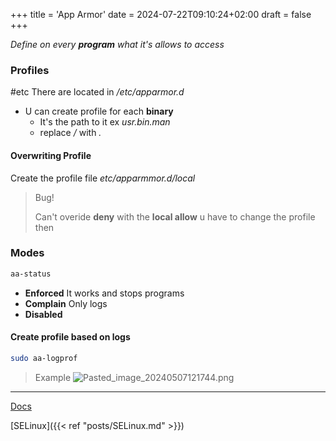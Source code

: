 +++
title = 'App Armor'
date = 2024-07-22T09:10:24+02:00
draft = false
+++

*Define on every **program**  what it's allows to access*


### Profiles

#etc
There are located in */etc/apparmor.d*

- U can create profile for each **binary**
	- It's the path to it ex *usr.bin.man*
	- replace */* with *.*

#### Overwriting Profile  
Create the profile file *etc/apparmmor.d/local*


>Bug!
>
>Can't overide **deny** with the **local allow**
>u have to change the profile then 


### Modes
 ```bash 
 aa-status
```

- **Enforced**
	It works and stops programs
- **Complain**
	Only logs
- **Disabled**

####  Create profile based on logs
```bash
sudo aa-logprof
```

 >Example
 >![Pasted_image_20240507121744.png](/Notes/Pasted_image_20240507121744.png)


---
[Docs](https://www.youtube.com/watch?v=XP-N22hjijo&list=PL78ppT-_wOmuwT9idLvuoKOn6UYurFKCp&index=39)

[SELinux]({{< ref "posts/SELinux.md" >}})
